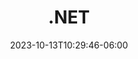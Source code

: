 ---
title: ".NET"
date: 2023-10-13T10:29:46-06:00
image: images/.NET.png
draft: false
viewimg: true
type: "directorio"
description: '.NET es una plataforma para desarrolladores formada por herramientas, lenguajes de programación y bibliotecas para crear muchos tipos diferentes de aplicaciones.'
---